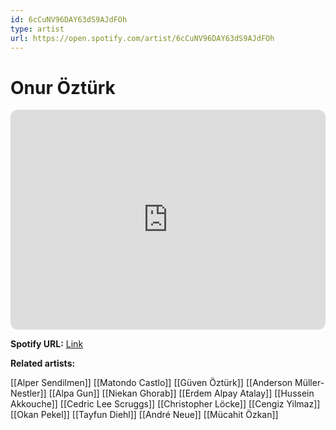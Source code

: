 ```yaml
---
id: 6cCuNV96DAY63dS9AJdFOh
type: artist
url: https://open.spotify.com/artist/6cCuNV96DAY63dS9AJdFOh
---
```

# Onur Öztürk

<iframe style="border-radius:12px" src="https://open.spotify.com/embed/artist/6cCuNV96DAY63dS9AJdFOh" width="100%" height="352" frameBorder="0" allowfullscreen="" allow="autoplay; clipboard-write; encrypted-media; fullscreen; picture-in-picture" loading="lazy"></iframe>

**Spotify URL:** [Link](https://open.spotify.com/artist/6cCuNV96DAY63dS9AJdFOh)

**Related artists:**

[[Alper Sendilmen]]
[[Matondo Castlo]]
[[Güven Öztürk]]
[[Anderson Müller-Nestler]]
[[Alpa Gun]]
[[Niekan Ghorab]]
[[Erdem Alpay Atalay]]
[[Hussein Akkouche]]
[[Cedric Lee Scruggs]]
[[Christopher Löcke]]
[[Cengiz Yilmaz]]
[[Okan Pekel]]
[[Tayfun Diehl]]
[[André Neue]]
[[Mücahit Özkan]]
